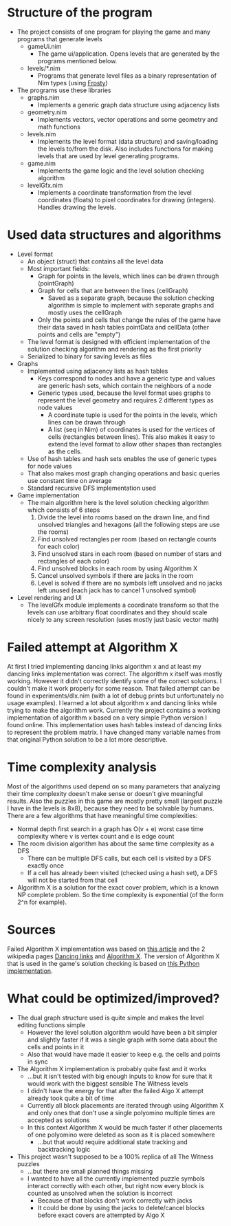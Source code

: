 # Structure of the program
- The project consists of one program for playing the game and many programs that generate levels
  - gameUi.nim
    - The game ui/application. Opens levels that are generated by the programs mentioned below.
  - levels/*.nim
    - Programs that generate level files as a binary representation of Nim types (using [Frosty](https://github.com/disruptek/frosty))
- The programs use these libraries
  - graphs.nim
    - Implements a generic graph data structure using adjacency lists
  - geometry.nim
    - Implements vectors, vector operations and some geometry and math functions
  - levels.nim 
    - Implements the level format (data structure) and saving/loading the levels to/from the disk. Also includes functions for making levels that are used by level generating programs.
  - game.nim
    - Implements the game logic and the level solution checking algorithm
  - levelGfx.nim
    - Implements a coordinate transformation from the level coordinates (floats) to pixel coordinates for drawing (integers). Handles drawing the levels.

# Used data structures and algorithms
- Level format
	- An object (struct) that contains all the level data
	- Most important fields:
		- Graph for points in the levels, which lines can be drawn through (pointGraph)
		- Graph for cells that are between the lines (cellGraph) 
			- Saved as a separate graph, because the solution checking algorithm is simple to implement with separate graphs and mostly uses the cellGraph
		- Only the points and cells that change the rules of the game have their data saved in hash tables pointData and cellData (other points and cells are "empty")
	- The level format is designed with efficient implementation of the solution checking algorithm and rendering as the first priority
	- Serialized to binary for saving levels as files
- Graphs
	- Implemented using adjacency lists as hash tables
		- Keys correspond to nodes and have a generic type and values are generic hash sets, which contain the neighbors of a node
		- Generic types used, because the level format uses graphs to represent the level geometry and requires 2 different types as node values
			- A coordinate tuple is used for the points in the levels, which lines can be drawn through
			- A list (seq in Nim) of coordinates is used for the vertices of cells (rectangles between lines). This also makes it easy to extend the level format to allow other shapes than rectangles as the cells.
	- Use of hash tables and hash sets enables the use of generic types for node values
	- That also makes most graph changing operations and basic queries use constant time on average
	- Standard recursive DFS implementation used
- Game implementation
	- The main algorithm here is the level solution checking algorithm which consists of 6 steps
		1. Divide the level into rooms based on the drawn line, and find unsolved triangles and hexagons (all the following steps are use the rooms)
		2. Find unsolved rectangles per room (based on rectangle counts for each color)
	  	3. Find unsolved stars in each room (based on number of stars and rectangles of each color)
	  	4. Find unsolved blocks in each room by using Algorithm X
	  	5. Cancel unsolved symbols if there are jacks in the room
	 	6. Level is solved if there are no symbols left unsolved and no jacks left unused (each jack has to cancel 1 unsolved symbol)
- Level rendering and UI
	- The levelGfx module implements a coordinate transform so that the levels can use arbitrary float coordinates and they should scale nicely to any screen resolution (uses mostly just basic vector math)

# Failed attempt at Algorithm X
At first I tried implementing dancing links algorithm x and at least my dancing links implementation was correct. The algorithm x itself was mostly working. However it didn't correctly identify some of the correct 
solutions. I couldn't make it work properly for some reason. That failed attempt can be found in experiments/dlx.nim (with a lot of debug prints but unfortunately no usage examples). I learned a lot about algorithm x and
dancing links while trying to make the algorithm work. Currently the project contains a working implementation of algorithm x based on a very simple Python version I found online. This implementation uses hash tables
instead of dancing links to represent the problem matrix. I have changed many variable names from that original Python solution to be a lot more descriptive.

# Time complexity analysis
Most of the algorithms used depend on so many parameters that analyzing their time complexity doesn't make sense or doesn't give meaningful results. Also the puzzles in this game are mostly pretty small (largest puzzle I 
have in the levels is 8x8), because they need to be solvable by humans. There are a few algorithms that have meaningful time complexities:
- Normal depth first search in a graph has O(v + e) worst case time complexity where v is vertex count and e is edge count
- The room division algorithm has about the same time complexity as a DFS
	- There can be multiple DFS calls, but each cell is visited by a DFS exactly once
	- If a cell has already been visited (checked using a hash set), a DFS will not be started from that cell
- Algorithm X is a solution for the exact cover problem, which is a known NP complete problem. So the time complexity is exponential (of the form 2^n for example).

# Sources
Failed Algorithm X implementation was based on [this article](https://www.geeksforgeeks.org/exact-cover-problem-algorithm-x-set-2-implementation-dlx/) and the 2 wikipedia pages 
[Dancing links](https://www.wikiwand.com/en/Dancing_links) and [Algorithm X](https://www.wikiwand.com/en/Knuth%27s_Algorithm_X). The version of Algorithm X that is used in the game's solution checking is based on 
[this Python implementation](https://www.cs.mcgill.ca/~aassaf9/python/algorithm_x.html).

# What could be optimized/improved?
- The dual graph structure used is quite simple and makes the level editing functions simple
	- However the level solution algorithm would have been a bit simpler and slightly faster if it was a single graph with some data about the cells and points in it
	- Also that would have made it easier to keep e.g. the cells and points in sync
- The Algorithm X implementation is probably quite fast and it works
	- ...but it isn't tested with big enough inputs to know for sure that it would work with the biggest sensible The Witness levels
	- I didn't have the energy for that after the failed Algo X attempt already took quite a bit of time
	- Currently all block placements are iterated through using Algorithm X and only ones that don't use a single polyomino multiple times are accepted as solutions
	- In this context Algorithm X would be much faster if other placements of one polyomino were deleted as soon as it is placed somewhere
		- ...but that would require additional state tracking and backtracking logic
- This project wasn't supposed to be a 100% replica of all The Witness puzzles
	- ...but there are small planned things missing
	- I wanted to have all the currently implemented puzzle symbols interact correctly with each other, but right now every block is counted as unsolved when the solution is incorrect
		- Because of that blocks don't work correctly with jacks
		- It could be done by using the jacks to delete/cancel blocks before exact covers are attempted by Algo X

